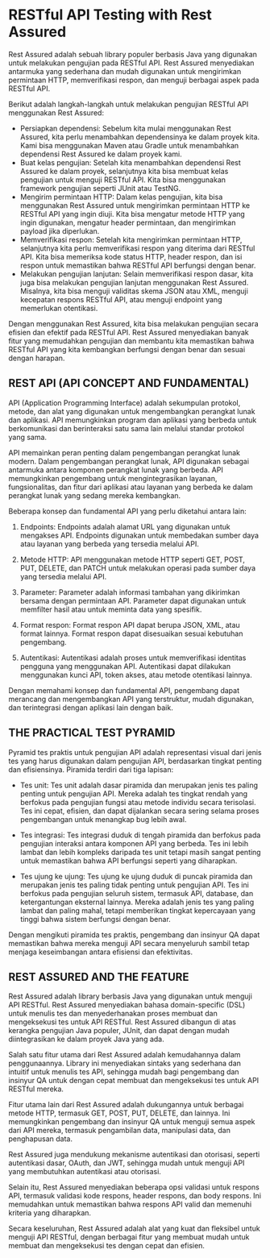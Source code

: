# RESTful API Testing with Rest Assured 
Rest Assured adalah sebuah library populer berbasis Java yang digunakan untuk melakukan pengujian pada RESTful API. Rest Assured menyediakan antarmuka yang sederhana dan mudah digunakan untuk mengirimkan permintaan HTTP, memverifikasi respon, dan menguji berbagai aspek pada RESTful API.

Berikut adalah langkah-langkah untuk melakukan pengujian RESTful API menggunakan Rest Assured:

- Persiapkan dependensi:
Sebelum kita mulai menggunakan Rest Assured, kita perlu menambahkan dependensinya ke dalam proyek kita. Kami bisa menggunakan Maven atau Gradle untuk menambahkan dependensi Rest Assured ke dalam proyek kami.
- Buat kelas pengujian:
Setelah kita menambahkan dependensi Rest Assured ke dalam proyek, selanjutnya kita bisa membuat kelas pengujian untuk menguji RESTful API. Kita bisa menggunakan framework pengujian seperti JUnit atau TestNG.
- Mengirim permintaan HTTP:
Dalam kelas pengujian, kita bisa menggunakan Rest Assured untuk mengirimkan permintaan HTTP ke RESTful API yang ingin diuji. Kita bisa mengatur metode HTTP yang ingin digunakan, mengatur header permintaan, dan mengirimkan payload jika diperlukan.
- Memverifikasi respon:
Setelah kita mengirimkan permintaan HTTP, selanjutnya kita perlu memverifikasi respon yang diterima dari RESTful API. Kita bisa memeriksa kode status HTTP, header respon, dan isi respon untuk memastikan bahwa RESTful API berfungsi dengan benar.
- Melakukan pengujian lanjutan:
Selain memverifikasi respon dasar, kita juga bisa melakukan pengujian lanjutan menggunakan Rest Assured. Misalnya, kita bisa menguji validitas skema JSON atau XML, menguji kecepatan respons RESTful API, atau menguji endpoint yang memerlukan otentikasi.

Dengan menggunakan Rest Assured, kita bisa melakukan pengujian secara efisien dan efektif pada RESTful API. Rest Assured menyediakan banyak fitur yang memudahkan pengujian dan membantu kita memastikan bahwa RESTful API yang kita kembangkan berfungsi dengan benar dan sesuai dengan harapan.

## REST API (API CONCEPT AND FUNDAMENTAL)

API (Application Programming Interface) adalah sekumpulan protokol, metode, dan alat yang digunakan untuk mengembangkan perangkat lunak dan aplikasi. API memungkinkan program dan aplikasi yang berbeda untuk berkomunikasi dan berinteraksi satu sama lain melalui standar protokol yang sama.

API memainkan peran penting dalam pengembangan perangkat lunak modern. Dalam pengembangan perangkat lunak, API digunakan sebagai antarmuka antara komponen perangkat lunak yang berbeda. API memungkinkan pengembang untuk mengintegrasikan layanan, fungsionalitas, dan fitur dari aplikasi atau layanan yang berbeda ke dalam perangkat lunak yang sedang mereka kembangkan.

Beberapa konsep dan fundamental API yang perlu diketahui antara lain:

1. Endpoints: Endpoints adalah alamat URL yang digunakan untuk mengakses API. Endpoints digunakan untuk membedakan sumber daya atau layanan yang berbeda yang tersedia melalui API.

2. Metode HTTP: API menggunakan metode HTTP seperti GET, POST, PUT, DELETE, dan PATCH untuk melakukan operasi pada sumber daya yang tersedia melalui API.

3. Parameter: Parameter adalah informasi tambahan yang dikirimkan bersama dengan permintaan API. Parameter dapat digunakan untuk memfilter hasil atau untuk meminta data yang spesifik.

4. Format respon: Format respon API dapat berupa JSON, XML, atau format lainnya. Format respon dapat disesuaikan sesuai kebutuhan pengembang.

5. Autentikasi: Autentikasi adalah proses untuk memverifikasi identitas pengguna yang menggunakan API. Autentikasi dapat dilakukan menggunakan kunci API, token akses, atau metode otentikasi lainnya.

Dengan memahami konsep dan fundamental API, pengembang dapat merancang dan mengembangkan API yang terstruktur, mudah digunakan, dan terintegrasi dengan aplikasi lain dengan baik.

## THE PRACTICAL TEST PYRAMID

Pyramid tes praktis untuk pengujian API adalah representasi visual dari jenis tes yang harus digunakan dalam pengujian API, berdasarkan tingkat penting dan efisiensinya. Piramida terdiri dari tiga lapisan:

- Tes unit: Tes unit adalah dasar piramida dan merupakan jenis tes paling penting untuk pengujian API. Mereka adalah tes tingkat rendah yang berfokus pada pengujian fungsi atau metode individu secara terisolasi. Tes ini cepat, efisien, dan dapat dijalankan secara sering selama proses pengembangan untuk menangkap bug lebih awal.

- Tes integrasi: Tes integrasi duduk di tengah piramida dan berfokus pada pengujian interaksi antara komponen API yang berbeda. Tes ini lebih lambat dan lebih kompleks daripada tes unit tetapi masih sangat penting untuk memastikan bahwa API berfungsi seperti yang diharapkan.

- Tes ujung ke ujung: Tes ujung ke ujung duduk di puncak piramida dan merupakan jenis tes paling tidak penting untuk pengujian API. Tes ini berfokus pada pengujian seluruh sistem, termasuk API, database, dan ketergantungan eksternal lainnya. Mereka adalah jenis tes yang paling lambat dan paling mahal, tetapi memberikan tingkat kepercayaan yang tinggi bahwa sistem berfungsi dengan benar.

Dengan mengikuti piramida tes praktis, pengembang dan insinyur QA dapat memastikan bahwa mereka menguji API secara menyeluruh sambil tetap menjaga keseimbangan antara efisiensi dan efektivitas.

## REST ASSURED AND THE FEATURE

Rest Assured adalah library berbasis Java yang digunakan untuk menguji API RESTful. Rest Assured menyediakan bahasa domain-specific (DSL) untuk menulis tes dan menyederhanakan proses membuat dan mengeksekusi tes untuk API RESTful. Rest Assured dibangun di atas kerangka pengujian Java populer, JUnit, dan dapat dengan mudah diintegrasikan ke dalam proyek Java yang ada.

Salah satu fitur utama dari Rest Assured adalah kemudahannya dalam penggunaannya. Library ini menyediakan sintaks yang sederhana dan intuitif untuk menulis tes API, sehingga mudah bagi pengembang dan insinyur QA untuk dengan cepat membuat dan mengeksekusi tes untuk API RESTful mereka.

Fitur utama lain dari Rest Assured adalah dukungannya untuk berbagai metode HTTP, termasuk GET, POST, PUT, DELETE, dan lainnya. Ini memungkinkan pengembang dan insinyur QA untuk menguji semua aspek dari API mereka, termasuk pengambilan data, manipulasi data, dan penghapusan data.

Rest Assured juga mendukung mekanisme autentikasi dan otorisasi, seperti autentikasi dasar, OAuth, dan JWT, sehingga mudah untuk menguji API yang membutuhkan autentikasi atau otorisasi.

Selain itu, Rest Assured menyediakan beberapa opsi validasi untuk respons API, termasuk validasi kode respons, header respons, dan body respons. Ini memudahkan untuk memastikan bahwa respons API valid dan memenuhi kriteria yang diharapkan.

Secara keseluruhan, Rest Assured adalah alat yang kuat dan fleksibel untuk menguji API RESTful, dengan berbagai fitur yang membuat mudah untuk membuat dan mengeksekusi tes dengan cepat dan efisien.
